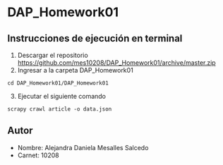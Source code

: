 # DAP_Homework01

## Instrucciones de ejecución en terminal

1. Descargar el repositorio https://github.com/mes10208/DAP_Homework01/archive/master.zip
2. Ingresar a la carpeta DAP_Homework01
```
cd DAP_Homework01/DAP_Homework01
```
3. Ejecutar el siguiente comando
```
scrapy crawl article -o data.json
```

## Autor
* Nombre: Alejandra Daniela Mesalles Salcedo
* Carnet: 10208
